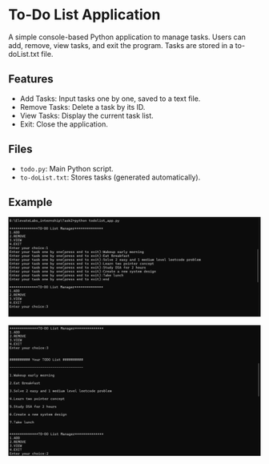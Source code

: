 # To-Do List Application
A simple console-based Python application to manage tasks. Users can add, remove, view tasks, and exit the program. Tasks are stored in a to-doList.txt file.
## Features
- Add Tasks: Input tasks one by one, saved to a text file.
- Remove Tasks: Delete a task by its ID.
- View Tasks: Display the current task list.
- Exit: Close the application.
## Files
-   `todo.py`: Main Python script.
-   `to-doList.txt`: Stores tasks (generated automatically).
## Example
![alt text](output\addTask.png)

![alt text](output\viewTask.png)
